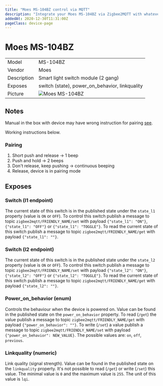 ```yaml
---
title: "Moes MS-104BZ control via MQTT"
description: "Integrate your Moes MS-104BZ via Zigbee2MQTT with whatever smart home infrastructure you are using without the vendor's bridge or gateway."
addedAt: 2020-12-30T11:31:00Z
pageClass: device-page
---
```


<!-- !!!! -->
<!-- ATTENTION: This file is auto-generated through docgen! -->
<!-- You can only edit the "Notes"-Section between the two comment lines "Notes BEGIN" and "Notes END". -->
<!-- Do not use h1 or h2 heading within "## Notes"-Section. -->
<!-- !!!! -->

# Moes MS-104BZ

|     |     |
|-----|-----|
| Model | MS-104BZ  |
| Vendor  | Moes  |
| Description | Smart light switch module (2 gang) |
| Exposes | switch (state), power_on_behavior, linkquality |
| Picture | ![Moes MS-104BZ](https://www.zigbee2mqtt.io/images/devices/MS-104BZ.jpg) |


<!-- Notes BEGIN: You can edit here. Add "## Notes" headline if not already present. -->
## Notes
Manual in the box with device may have wrong instruction for pairing [see](https://github.com/Koenkk/zigbee2mqtt/discussions/7634).

Working instructions below.

### Pairing

1. Short push and release -> 1 beep
2. Push and hold -> 2 beeps
3. Don't release, keep pushing -> continuous beeping
4. Release, device is in pairing mode
<!-- Notes END: Do not edit below this line -->



## Exposes

### Switch (l1 endpoint)
The current state of this switch is in the published state under the `state_l1` property (value is `ON` or `OFF`).
To control this switch publish a message to topic `zigbee2mqtt/FRIENDLY_NAME/set` with payload `{"state_l1": "ON"}`, `{"state_l1": "OFF"}` or `{"state_l1": "TOGGLE"}`.
To read the current state of this switch publish a message to topic `zigbee2mqtt/FRIENDLY_NAME/get` with payload `{"state_l1": ""}`.

### Switch (l2 endpoint)
The current state of this switch is in the published state under the `state_l2` property (value is `ON` or `OFF`).
To control this switch publish a message to topic `zigbee2mqtt/FRIENDLY_NAME/set` with payload `{"state_l2": "ON"}`, `{"state_l2": "OFF"}` or `{"state_l2": "TOGGLE"}`.
To read the current state of this switch publish a message to topic `zigbee2mqtt/FRIENDLY_NAME/get` with payload `{"state_l2": ""}`.

### Power_on_behavior (enum)
Controls the behaviour when the device is powered on.
Value can be found in the published state on the `power_on_behavior` property.
To read (`/get`) the value publish a message to topic `zigbee2mqtt/FRIENDLY_NAME/get` with payload `{"power_on_behavior": ""}`.
To write (`/set`) a value publish a message to topic `zigbee2mqtt/FRIENDLY_NAME/set` with payload `{"power_on_behavior": NEW_VALUE}`.
The possible values are: `on`, `off`, `previous`.

### Linkquality (numeric)
Link quality (signal strength).
Value can be found in the published state on the `linkquality` property.
It's not possible to read (`/get`) or write (`/set`) this value.
The minimal value is `0` and the maximum value is `255`.
The unit of this value is `lqi`.

